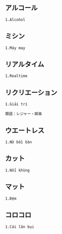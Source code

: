 ## アルコール
```
1.Alcohol
```

## ミシン 
```
1.Máy may
```

## リアルタイム
```
1.Realtime
```

## リクリエーション
```
1.Giải trí

類語：レジャー・娯楽
```

## ウエートレス
```
1.Nữ bồi bàn
```

## カット
```
1.Nổi khùng
```

## マット
```
1.Đệm
```

## コロコロ
```
1.Cái lăn bụi
```

